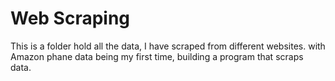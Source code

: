 # Web Scraping 
This is a folder hold all the data, I have scraped from different websites. 
with Amazon phane data being my first time, building a program that scraps data.
